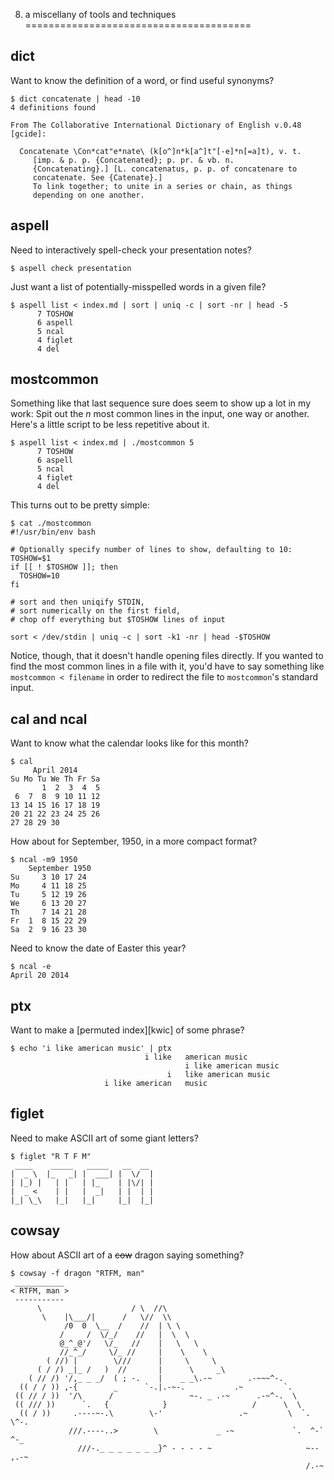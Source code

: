 8. a miscellany of tools and techniques
=======================================

dict
----

Want to know the definition of a word, or find useful synonyms?

    $ dict concatenate | head -10
    4 definitions found
    
    From The Collaborative International Dictionary of English v.0.48 [gcide]:
    
      Concatenate \Con*cat"e*nate\ (k[o^]n*k[a^]t"[-e]*n[=a]t), v. t.
         [imp. & p. p. {Concatenated}; p. pr. & vb. n.
         {Concatenating}.] [L. concatenatus, p. p. of concatenare to
         concatenate. See {Catenate}.]
         To link together; to unite in a series or chain, as things
         depending on one another.

aspell
------

Need to interactively spell-check your presentation notes?

    $ aspell check presentation

Just want a list of potentially-misspelled words in a given file?

<!-- exec -->

    $ aspell list < index.md | sort | uniq -c | sort -nr | head -5
          7 TOSHOW
          6 aspell
          5 ncal
          4 figlet
          4 del

<!-- end -->

mostcommon
----------

Something like that last sequence sure does seem to show up a lot in my work:
Spit out the _n_ most common lines in the input, one way or another.   Here's
a little script to be less repetitive about it.

<!-- exec -->

    $ aspell list < index.md | ./mostcommon 5
          7 TOSHOW
          6 aspell
          5 ncal
          4 figlet
          4 del

<!-- end -->

This turns out to be pretty simple:

<!-- exec -->

    $ cat ./mostcommon
    #!/usr/bin/env bash
    
    # Optionally specify number of lines to show, defaulting to 10:
    TOSHOW=$1
    if [[ ! $TOSHOW ]]; then
      TOSHOW=10
    fi
    
    # sort and then uniqify STDIN,
    # sort numerically on the first field,
    # chop off everything but $TOSHOW lines of input
    
    sort < /dev/stdin | uniq -c | sort -k1 -nr | head -$TOSHOW

<!-- end -->

Notice, though, that it doesn't handle opening files directly.  If you wanted
to find the most common lines in a file with it, you'd have to say something
like `mostcommon < filename` in order to redirect the file to `mostcommon`'s
standard input.

cal and ncal
------------

Want to know what the calendar looks like for this month?

    $ cal
         April 2014       
    Su Mo Tu We Th Fr Sa  
           1  2  3  4  5  
     6  7  8  9 10 11 12  
    13 14 15 16 17 18 19  
    20 21 22 23 24 25 26  
    27 28 29 30           

How about for September, 1950, in a more compact format?

<!-- exec -->

    $ ncal -m9 1950
        September 1950    
    Su     3 10 17 24   
    Mo     4 11 18 25   
    Tu     5 12 19 26   
    We     6 13 20 27   
    Th     7 14 21 28   
    Fr  1  8 15 22 29   
    Sa  2  9 16 23 30   

<!-- end -->

Need to know the date of Easter this year?

<!-- exec -->

    $ ncal -e
    April 20 2014

<!-- end -->

ptx
---

Want to make a [permuted index][kwic] of some phrase?

<!-- exec -->

    $ echo 'i like american music' | ptx
                                  i like   american music
                                           i like american music
                                       i   like american music
                         i like american   music

<!-- end -->



figlet
------

Need to make ASCII art of some giant letters?

<!-- exec -->

    $ figlet "R T F M"
     ____    _____   _____   __  __ 
    |  _ \  |_   _| |  ___| |  \/  |
    | |_) |   | |   | |_    | |\/| |
    |  _ <    | |   |  _|   | |  | |
    |_| \_\   |_|   |_|     |_|  |_|
                                    

<!-- end -->

cowsay
------

How about ASCII art of a <del>cow</del> dragon saying something?

<!-- exec -->

    $ cowsay -f dragon "RTFM, man"
     ___________
    < RTFM, man >
     -----------
          \                    / \  //\
           \    |\___/|      /   \//  \\
                /0  0  \__  /    //  | \ \    
               /     /  \/_/    //   |  \  \  
               @_^_@'/   \/_   //    |   \   \ 
               //_^_/     \/_ //     |    \    \
            ( //) |        \///      |     \     \
          ( / /) _|_ /   )  //       |      \     _\
        ( // /) '/,_ _ _/  ( ; -.    |    _ _\.-~        .-~~~^-.
      (( / / )) ,-{        _      `-.|.-~-.           .~         `.
     (( // / ))  '/\      /                 ~-. _ .-~      .-~^-.  \
     (( /// ))      `.   {            }                   /      \  \
      (( / ))     .----~-.\        \-'                 .~         \  `. \^-.
                 ///.----..>        \             _ -~             `.  ^-`  ^-_
                   ///-._ _ _ _ _ _ _}^ - - - - ~                     ~-- ,.-~
                                                                      /.-~

<!-- end -->
